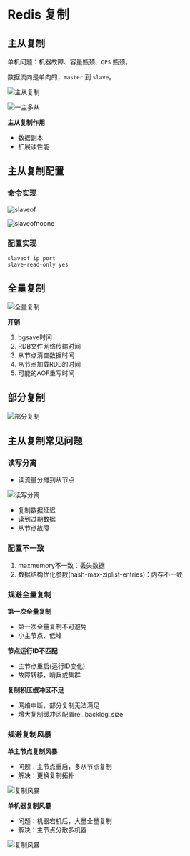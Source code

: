 # Redis 复制

## 主从复制

单机问题：机器故障、容量瓶颈、`QPS` 瓶颈。

数据流向是单向的，`master` 到 `slave`。

![主从复制](assets/master-slave-copy.png)

![一主多从](assets/7-2.png)

**主从复制作用**

- 数据副本
- 扩展读性能

## 主从复制配置

### 命令实现

![slaveof](assets/7-3.png)

![slaveofnoone](assets/7-4.png)

### 配置实现

```text
slaveof ip port
slave-read-only yes
```

## 全量复制

![全量复制](assets/7-5.png)

**开销**

1. bgsave时间
2. RDB文件网络传输时间
3. 从节点清空数据时间
4. 从节点加载RDB的时间
5. 可能的AOF重写时间

## 部分复制

![部分复制](assets/7-6.png)

## 主从复制常见问题

### 读写分离

- 读流量分摊到从节点

![读写分离](assets/7-7.png)

- 复制数据延迟
- 读到过期数据
- 从节点故障

### 配置不一致

1. maxmemory不一致：丢失数据
2. 数据结构优化参数(hash-max-ziplist-entries)：内存不一致

### 规避全量复制

**第一次全量复制**

- 第一次全量复制不可避免
- 小主节点、低峰

**节点运行ID不匹配**

- 主节点重启(运行ID变化)
- 故障转移，哨兵或集群

**复制积压缓冲区不足**

- 网络中断，部分复制无法满足
- 增大复制缓冲区配置rel_backlog_size

### 规避复制风暴

**单主节点复制风暴**

- 问题：主节点重启，多从节点复制
- 解决：更换复制拓扑

![复制风暴](assets/7-8.png)

**单机器复制风暴**

- 问题：机器宕机后，大量全量复制
- 解决：主节点分散多机器

![复制风暴](assets/7-9.png)